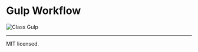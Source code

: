 Gulp Workflow
=============

![Class Gulp](https://raw.github.com/calazans10/gulp-workflow/master/assets/img/logo.png)

- - -
MIT licensed.

